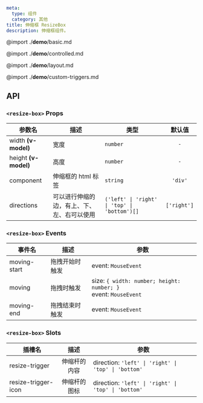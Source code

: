 ```yaml
meta:
  type: 组件
  category: 其他
title: 伸缩框 ResizeBox
description: 伸缩框组件。
```

@import ./__demo__/basic.md

@import ./__demo__/controlled.md

@import ./__demo__/layout.md

@import ./__demo__/custom-triggers.md

## API


### `<resize-box>` Props

|参数名|描述|类型|默认值|
|---|---|---|:---:|
|width **(v-model)**|宽度|`number`|`-`|
|height **(v-model)**|高度|`number`|`-`|
|component|伸缩框的 html 标签|`string`|`'div'`|
|directions|可以进行伸缩的边，有上、下、左、右可以使用|`('left' \| 'right' \| 'top' \| 'bottom')[]`|`['right']`|
### `<resize-box>` Events

|事件名|描述|参数|
|---|---|---|
|moving-start|拖拽开始时触发|event: `MouseEvent`|
|moving|拖拽时触发|size: `{ width: number; height: number; }`<br>event: `MouseEvent`|
|moving-end|拖拽结束时触发|event: `MouseEvent`|
### `<resize-box>` Slots

|插槽名|描述|参数|
|---|:---:|---|
|resize-trigger|伸缩杆的内容|direction: `'left' \| 'right' \| 'top' \| 'bottom'`|
|resize-trigger-icon|伸缩杆的图标|direction: `'left' \| 'right' \| 'top' \| 'bottom'`|


